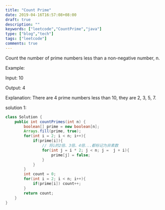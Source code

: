 ```yaml
---
title: "Count Prime"
date: 2019-04-16T16:57:08+08:00
draft: true
description: ""
keywords: ["leetcode","CountPrime","java"]
type: ["blog","tech"]
tags: ["leetcode"]
comments: true
---
```



Count the number of prime numbers less than a non-negative number, n.

Example:

Input: 10

Output: 4

Explanation: There are 4 prime numbers less than 10, they are 2, 3, 5, 7.

solution 1:
```java
class Solution {
    public int countPrimes(int n) {
        boolean[] prime = new boolean[n];
        Arrays.fill(prime, true);
        for(int i = 2; i < n; i++){
            if(prime[i]){
                // 将i的2倍、3倍、4倍...都标记为非素数
                for(int j = i * 2; j < n; j =  j + i){
                    prime[j] = false;
                }
            }
        }
        int count = 0;
        for(int i = 2; i < n; i++){
            if(prime[i]) count++;
        }
        return count;
    }
}
```